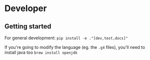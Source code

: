 # Developer

## Getting started

For general development: `pip install -e ."[dev,test,docs]"`

If you're going to modify the language (eg. the `.g4` files), you'll need to install java too `brew install openjdk`
